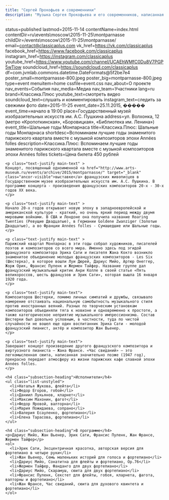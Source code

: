 ```yaml
---
title: "Сергей Прокофьев и современники"
description: "Музыка Сергея Прокофьева и его современников, написанная в эпоху Второй Мировой войны"
---
```

status=published
lastmod=2015-11-14
contentName=index.html
contentDir=ru\events\moscow\2015-11-25\montparnasse
childDir=/events\moscow\2015-11-25\montparnasse/
email=contact@classicaplus.com
vk_href=https://vk.com/classicaplus
facebook_href=https://www.facebook.com/classicaplus
instagram_href=https://instagram.com/classicaplus
youtube_href=https://www.youtube.com/channel/UCAEhWMfC0Du8V7PGP5wTiow
soundcloud_href=https://soundcloud.com/classicaplus
df=com.jvmlab.commons.datetime.DateFormats@5f2be7e4
poster_small=montparnasse-800.jpeg
poster_big=montparnasse-800.jpeg
type=event
menuitem=home
cssfile=event.css
nav_about=О проекте
nav_events=События
nav_media=Медиа
nav_team=Участники
lang=ru
brand=Классика.Плюс
youtube_text=смотреть видео
soundcloud_text=слушать и комментировать
instagram_text=следить за свежими фото
date=2015-11-25
event_date=25.11.2015, �����
event_time=начало в 19:00
place=Государственный музей изобразительных искусств им. А.С. Пушкина
address=ул. Волхонка, 12 (метро «Кропоткинская», «Боровицкая», «Библиотека им. Ленина»)
event_title=Шальные годы Монпарнаса
title=Классика.Плюс: Шальные годы Монпарнаса
shortdesc=Вспоминаем лучшие годы знаменитого парижского квартала вместе с музыкой композиторов эпохи Années folles
description=Классика.Плюс: Вспоминаем лучшие годы знаменитого парижского квартала вместе с музыкой композиторов эпохи Années folles
tickets=Цена билета 450 рублей
~~~~~~
<p class="text-justify main-text" >
Концерт, посвященный одноименной <a href="http://www.arts-museum.ru/events/archive/2015/montparnasse/" target="_blank" class="ancor-visible">выставке</a> французских живописцев в Государственном музее изобразительных искусств им. А.С. Пушкина. В программе концерта - произведения французских композиторов 20-х - 30-х годов XX века.
</p>

<p class="text-justify main-text" >
Начало 20-х годов открывает новую эпоху в западноевропейской и американской культуре - краткий, но очень яркий период между двумя мировыми войнами. В США и Лондоне она получила название Roaring Twenties (Ревущие Двадцатые), в Германии Goldene Zwanziger (Золотые Двадцатые), а во Франции Années folles - Сумашедшие или Шальные годы.
</p>

<p class="text-justify main-text" >
Парижский квартал Монпарнас в эти годы собрал художников, писателей поэтов и композиторов со всего мира. Именно здесь под эгидой французкого композитора Эрика Сати и писателя Жана Кокто возникло знаменитое объединение молодых французских композиторов - Les Six (Шестерка), в которое вошли Луи Дюрей, Дариус Мийо, Артюр Онеггер, Жорж Орик, Франсис Пуленк и Жермен Тайфер. Название группе дал французский музыкальный критик Анри Колле в своей статье «Пять великороссов, шесть французов и Эрик Сати», которая вышла 16 января 1920 года.
</p>

<p class="text-justify main-text">
Композиторов Шестерки, помимо личных симпатий и дружбы, связывало намерение отстаивать национальную самобытность музыкального стиля против иностранных веяний. Разных по творческим установкам композиторов объединяли тяга к новизне и одновременно к простоте, а также категорическое неприятие музыкального импрессионизма. Состав Шестерки был довольно условным, в частности, туда по чистой случайности не вошел еще один воспитанник Эрика Сати - молодой французский пианист, актёр и композитор Жан Вьенер.
</p>

<p class="text-justify main-text">
Завершает концерт произведение другого французского композитора и виртуозного пианиста – Жана Франсе. «Час свиданий» – это легкомысленная сюита, написанная значительно позже (1947 год), прекрасно передает атмосферу из жизни парижских кафе славной эпохи Années folles.
</p>

<h4 class="subsection-heading">Исполнители</h4>
<ul class="list-unstyled">
  <li>Наталья Жукова, флейта</li>
  <li>Федор Егоров, гобой</li>
  <li>Даниил Лукьянов, кларнет</li>
  <li>Максим Махонин, фагот</li>
  <li>Федор Яровой, валторна</li>
  <li>Мария Пожидаева, сопрано</li>
  <li>Валерия Есауленко, фортепиано</li>
  <li>Елена Тарасова, фортепиано</li>
</ul>

<h4 class="subsection-heading">В программе</h4>
<p>Дариус Мийо, Жан Вьенер, Эрик Сати, Франсис Пуленк, Жан Франсе, Жермен Тайфер</p>
<ol>
  <li>Эрик Сати, Эксцентричная красотка, авторская версия для фортепиано в четыре руки</li>
  <li>Жан Вьенер, Семь маленьких историй для голоса и фортепиано</li>
  <li>Дариус Мийо, Сонатитна для флейты и фортепиано, Op.76</li>
  <li>Жермен Тайфер, Фанданго для двух фортепиано</li>
  <li>Дариус Мийо, Скарамуш, сюита для двух фортепиано</li>
  <li>Франсис Пуленк, Секстет для флейты, гобоя, кларнета, фагота, валторны и фортепиано</li>
  <li>Жан Франсе, Час свиданий, сюита для духового квинтета и фортепиано</li>
</ol>
